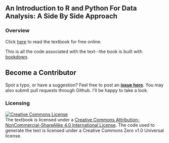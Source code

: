 ## An Introduction to R and Python For Data Analysis: A Side By Side Approach 

### Overview 

Click [here](https://randpythonbook.netlify.app) to read the textbook for free online.

This is all the code associated with the text--the book is built with [bookdown](https://bookdown.org). 

## Become a Contributor

Spot a typo, or have a suggestion? Feel free to post an [**issue here**](https://github.com/tbrown122387/r_and_python_book/issues). You may also submit pull requests through Github. I'll be happy to take a look.

### Licensing 

<a rel="license" href="http://creativecommons.org/licenses/by-nc-sa/4.0/"><img alt="Creative Commons License" style="border-width:0" src="https://i.creativecommons.org/l/by-nc-sa/4.0/88x31.png" /></a><br />The textbook is licensed under a <a rel="license" href="http://creativecommons.org/licenses/by-nc-sa/4.0/">Creative Commons Attribution-NonCommercial-ShareAlike 4.0 International License</a>. The code used to generate the text is licensed under a Creative Commons Zero v1.0 Universal license.


